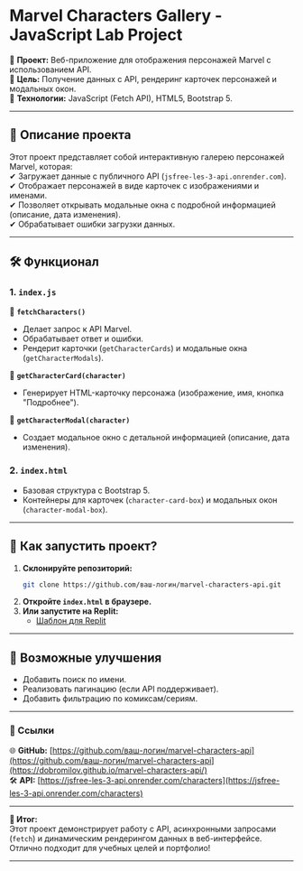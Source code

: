 # **Marvel Characters Gallery - JavaScript Lab Project**  

🚀 **Проект:** Веб-приложение для отображения персонажей Marvel с использованием API.  
🔹 **Цель:** Получение данных с API, рендеринг карточек персонажей и модальных окон.  
🔹 **Технологии:** JavaScript (Fetch API), HTML5, Bootstrap 5.  

---

## **📌 Описание проекта**  
Этот проект представляет собой интерактивную галерею персонажей Marvel, которая:  
✔ Загружает данные с публичного API (`jsfree-les-3-api.onrender.com`).  
✔ Отображает персонажей в виде карточек с изображениями и именами.  
✔ Позволяет открывать модальные окна с подробной информацией (описание, дата изменения).  
✔ Обрабатывает ошибки загрузки данных.  

---

## **🛠 Функционал**  
### **1. `index.js`**  
📌 **`fetchCharacters()`**  
- Делает запрос к API Marvel.  
- Обрабатывает ответ и ошибки.  
- Рендерит карточки (`getCharacterCards`) и модальные окна (`getCharacterModals`).  

📌 **`getCharacterCard(character)`**  
- Генерирует HTML-карточку персонажа (изображение, имя, кнопка "Подробнее").  

📌 **`getCharacterModal(character)`**  
- Создает модальное окно с детальной информацией (описание, дата изменения).  

### **2. `index.html`**  
- Базовая структура с Bootstrap 5.  
- Контейнеры для карточек (`character-card-box`) и модальных окон (`character-modal-box`).  

---

## **🚀 Как запустить проект?**  
1. **Склонируйте репозиторий:**  
   ```sh
   git clone https://github.com/ваш-логин/marvel-characters-api.git
   ```
2. **Откройте `index.html` в браузере.**  
3. **Или запустите на Replit:**  
   - [Шаблон для Replit](https://replit.com/@5t0dgm/Lab13JS-les-3-start-template)  

---

## **🔧 Возможные улучшения**  
- Добавить поиск по имени.  
- Реализовать пагинацию (если API поддерживает).  
- Добавить фильтрацию по комиксам/сериям.  

---

### **🔗 Ссылки**  
🌐 **GitHub:** [https://github.com/ваш-логин/marvel-characters-api](https://github.com/ваш-логин/marvel-characters-api](https://dobromilov.github.io/marvel-characters-api/)  
🛠 **API:** [https://jsfree-les-3-api.onrender.com/characters](https://jsfree-les-3-api.onrender.com/characters)  

---

**🎯 Итог:**  
Этот проект демонстрирует работу с API, асинхронными запросами (`fetch`) и динамическим рендерингом данных в веб-интерфейсе. Отлично подходит для учебных целей и портфолио!  

--- 
